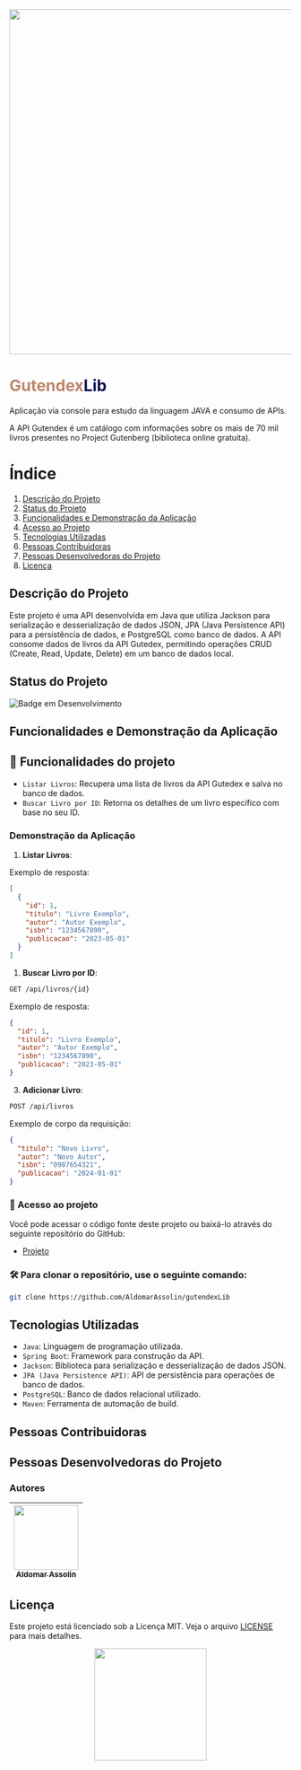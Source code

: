 
<div align="center">
  <img src="https://i.ibb.co/x74W8QK/Gutendex.png" width=615/>
</div>

<h1 style="color:#bb856b">Gutendex<span style="color:#121054">Lib</span></h1>
Aplicação via console para estudo da linguagem JAVA e consumo de APIs.

A API Gutendex é um catálogo com informações sobre os mais de 70 mil livros presentes no Project Gutenberg (biblioteca online gratuita).

# Índice
1. [Descrição do Projeto](#descrição-do-projeto)
2. [Status do Projeto](#status-do-projeto)
3. [Funcionalidades e Demonstração da Aplicação](#funcionalidades-e-demonstração-da-aplicação)
4. [Acesso ao Projeto](#acesso-ao-projeto)
5. [Tecnologias Utilizadas](#tecnologias-utilizadas)
6. [Pessoas Contribuidoras](#pessoas-contribuidoras)
7. [Pessoas Desenvolvedoras do Projeto](#pessoas-desenvolvedoras-do-projeto)
8. [Licença](#licença)

## Descrição do Projeto

Este projeto é uma API desenvolvida em Java que utiliza Jackson para serialização e desserialização de dados JSON, JPA (Java Persistence API) para a persistência de dados, e PostgreSQL como banco de dados. A API consome dados de livros da API Gutedex, permitindo operações CRUD (Create, Read, Update, Delete) em um banco de dados local.

## Status do Projeto

![Badge em Desenvolvimento](https://img.shields.io/badge/Status-Em%20Desenvolvimento-yellow)

## Funcionalidades e Demonstração da Aplicação

## :hammer: Funcionalidades do projeto

- `Listar Livros`: Recupera uma lista de livros da API Gutedex e salva no banco de dados.
- `Buscar Livro por ID`: Retorna os detalhes de um livro específico com base no seu ID.

### Demonstração da Aplicação

1. **Listar Livros**:

Exemplo de resposta:

```json
[
  {
    "id": 1,
    "titulo": "Livro Exemplo",
    "autor": "Autor Exemplo",
    "isbn": "1234567890",
    "publicacao": "2023-05-01"
  }
]
```

1. **Buscar Livro por ID**:

```bash
GET /api/livros/{id}
```

Exemplo de resposta:

```json
{
  "id": 1,
  "titulo": "Livro Exemplo",
  "autor": "Autor Exemplo",
  "isbn": "1234567890",
  "publicacao": "2023-05-01"
}
```

3. **Adicionar Livro**:

```bash
POST /api/livros
```

Exemplo de corpo da requisição:

```json
{
  "titulo": "Novo Livro",
  "autor": "Novo Autor",
  "isbn": "0987654321",
  "publicacao": "2024-01-01"
}
```

### 📁 Acesso ao projeto

Você pode acessar o código fonte deste projeto ou baixá-lo através do seguinte repositório do GitHub:

- [Projeto](https://github.com/AldomarAssolin/gutendexLib)

### 🛠️ Para clonar o repositório, use o seguinte comando:

```bash
git clone https://github.com/AldomarAssolin/gutendexLib
```

## Tecnologias Utilizadas

- ``Java``: Linguagem de programação utilizada.
- ``Spring Boot``: Framework para construção da API.
- ``Jackson``: Biblioteca para serialização e desserialização de dados JSON.
- ``JPA (Java Persistence API)``: API de persistência para operações de banco de dados.
- ``PostgreSQL``: Banco de dados relacional utilizado.
- ``Maven``: Ferramenta de automação de build.

## Pessoas Contribuidoras


## Pessoas Desenvolvedoras do Projeto

### Autores

| [<img loading="lazy" src="https://avatars.githubusercontent.com/u/70400399?v=4" width=115><br><sub>Aldomar Assolin</sub>](https://github.com/aldomarassolin) |
| :---: | 

## Licença

Este projeto está licenciado sob a Licença MIT. Veja o arquivo [LICENSE](LICENSE) para mais detalhes.

<div align="center">
  <img src="https://github.com/AldomarAssolin/gutendexLib/assets/70400399/22b48a68-1cc9-4fe7-920b-f0fe431234d6" width="200"/>
</div>
